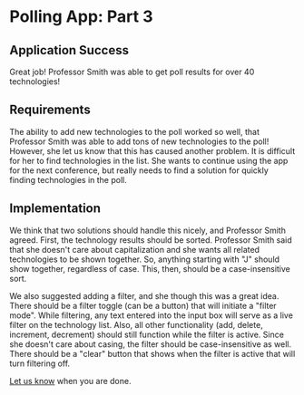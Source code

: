 # Polling App: Part 3

## Application Success

Great job! Professor Smith was able to get poll results for over 40 technologies!

## Requirements

The ability to add new technologies to the poll worked so well, that Professor Smith was able to add tons of new technologies to the poll!
However, she let us know that this has caused another problem. It is difficult for her to find technologies in the list. She wants to continue
using the app for the next conference, but really needs to find a solution for quickly finding technologies in the poll.

## Implementation

We think that two solutions should handle this nicely, and Professor Smith agreed. First, the technology results should be sorted. Professor Smith said that
she doesn't care about capitalization and she wants all related technologies to be shown together. So, anything starting with "J" should show together, regardless of 
case. This, then, should be a case-insensitive sort. 

We also suggested adding a filter, and she though this was a great idea. There should be a filter toggle (can be a button) that will initiate a "filter mode". While
filtering, any text entered into the input box will serve as a live filter on the technology list. Also, all other functionality (add, delete, increment, decrement) should
still function while the filter is active. Since she doesn't care about casing, the filter should be case-insensitive as well. There should be a "clear" button that shows when the filter is active that will turn filtering off.

[Let us know](https://github.com/un-loop/PollProject/blob/master/PART4.md) when you are done.
